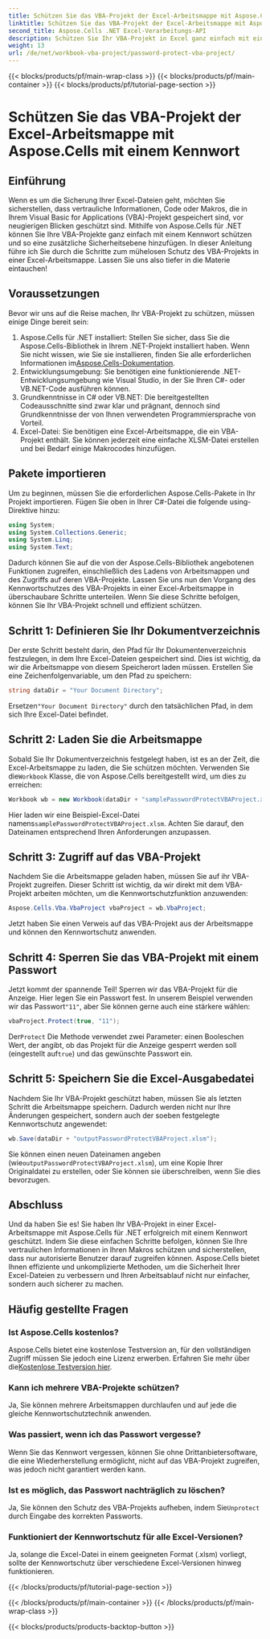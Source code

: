 ```yaml
---
title: Schützen Sie das VBA-Projekt der Excel-Arbeitsmappe mit Aspose.Cells mit einem Kennwort
linktitle: Schützen Sie das VBA-Projekt der Excel-Arbeitsmappe mit Aspose.Cells mit einem Kennwort
second_title: Aspose.Cells .NET Excel-Verarbeitungs-API
description: Schützen Sie Ihr VBA-Projekt in Excel ganz einfach mit einem Passwort mit Aspose.Cells für .NET. Folgen Sie dieser Schritt-für-Schritt-Anleitung für mehr Sicherheit.
weight: 13
url: /de/net/workbook-vba-project/password-protect-vba-project/
---
```


{{< blocks/products/pf/main-wrap-class >}}
{{< blocks/products/pf/main-container >}}
{{< blocks/products/pf/tutorial-page-section >}}

# Schützen Sie das VBA-Projekt der Excel-Arbeitsmappe mit Aspose.Cells mit einem Kennwort

## Einführung
Wenn es um die Sicherung Ihrer Excel-Dateien geht, möchten Sie sicherstellen, dass vertrauliche Informationen, Code oder Makros, die in Ihrem Visual Basic for Applications (VBA)-Projekt gespeichert sind, vor neugierigen Blicken geschützt sind. Mithilfe von Aspose.Cells für .NET können Sie Ihre VBA-Projekte ganz einfach mit einem Kennwort schützen und so eine zusätzliche Sicherheitsebene hinzufügen. In dieser Anleitung führe ich Sie durch die Schritte zum mühelosen Schutz des VBA-Projekts in einer Excel-Arbeitsmappe. Lassen Sie uns also tiefer in die Materie eintauchen!
## Voraussetzungen
Bevor wir uns auf die Reise machen, Ihr VBA-Projekt zu schützen, müssen einige Dinge bereit sein:
1.  Aspose.Cells für .NET installiert: Stellen Sie sicher, dass Sie die Aspose.Cells-Bibliothek in Ihrem .NET-Projekt installiert haben. Wenn Sie nicht wissen, wie Sie sie installieren, finden Sie alle erforderlichen Informationen im[Aspose.Cells-Dokumentation](https://reference.aspose.com/cells/net/).
2. Entwicklungsumgebung: Sie benötigen eine funktionierende .NET-Entwicklungsumgebung wie Visual Studio, in der Sie Ihren C#- oder VB.NET-Code ausführen können.
3. Grundkenntnisse in C# oder VB.NET: Die bereitgestellten Codeausschnitte sind zwar klar und prägnant, dennoch sind Grundkenntnisse der von Ihnen verwendeten Programmiersprache von Vorteil.
4. Excel-Datei: Sie benötigen eine Excel-Arbeitsmappe, die ein VBA-Projekt enthält. Sie können jederzeit eine einfache XLSM-Datei erstellen und bei Bedarf einige Makrocodes hinzufügen.
## Pakete importieren
Um zu beginnen, müssen Sie die erforderlichen Aspose.Cells-Pakete in Ihr Projekt importieren. Fügen Sie oben in Ihrer C#-Datei die folgende using-Direktive hinzu:
```csharp
using System;
using System.Collections.Generic;
using System.Linq;
using System.Text;
```
Dadurch können Sie auf die von der Aspose.Cells-Bibliothek angebotenen Funktionen zugreifen, einschließlich des Ladens von Arbeitsmappen und des Zugriffs auf deren VBA-Projekte.
Lassen Sie uns nun den Vorgang des Kennwortschutzes des VBA-Projekts in einer Excel-Arbeitsmappe in überschaubare Schritte unterteilen. Wenn Sie diese Schritte befolgen, können Sie Ihr VBA-Projekt schnell und effizient schützen.
## Schritt 1: Definieren Sie Ihr Dokumentverzeichnis
Der erste Schritt besteht darin, den Pfad für Ihr Dokumentenverzeichnis festzulegen, in dem Ihre Excel-Dateien gespeichert sind. Dies ist wichtig, da wir die Arbeitsmappe von diesem Speicherort laden müssen. Erstellen Sie eine Zeichenfolgenvariable, um den Pfad zu speichern:
```csharp
string dataDir = "Your Document Directory";
```
 Ersetzen`"Your Document Directory"` durch den tatsächlichen Pfad, in dem sich Ihre Excel-Datei befindet.
## Schritt 2: Laden Sie die Arbeitsmappe
 Sobald Sie Ihr Dokumentverzeichnis festgelegt haben, ist es an der Zeit, die Excel-Arbeitsmappe zu laden, die Sie schützen möchten. Verwenden Sie die`Workbook` Klasse, die von Aspose.Cells bereitgestellt wird, um dies zu erreichen:
```csharp
Workbook wb = new Workbook(dataDir + "samplePasswordProtectVBAProject.xlsm");
```
 Hier laden wir eine Beispiel-Excel-Datei namens`samplePasswordProtectVBAProject.xlsm`. Achten Sie darauf, den Dateinamen entsprechend Ihren Anforderungen anzupassen.
## Schritt 3: Zugriff auf das VBA-Projekt
Nachdem Sie die Arbeitsmappe geladen haben, müssen Sie auf ihr VBA-Projekt zugreifen. Dieser Schritt ist wichtig, da wir direkt mit dem VBA-Projekt arbeiten möchten, um die Kennwortschutzfunktion anzuwenden:
```csharp
Aspose.Cells.Vba.VbaProject vbaProject = wb.VbaProject;
```
Jetzt haben Sie einen Verweis auf das VBA-Projekt aus der Arbeitsmappe und können den Kennwortschutz anwenden.
## Schritt 4: Sperren Sie das VBA-Projekt mit einem Passwort
Jetzt kommt der spannende Teil! Sperren wir das VBA-Projekt für die Anzeige. Hier legen Sie ein Passwort fest. In unserem Beispiel verwenden wir das Passwort`"11"`, aber Sie können gerne auch eine stärkere wählen:
```csharp
vbaProject.Protect(true, "11");
```
 Der`Protect` Die Methode verwendet zwei Parameter: einen Booleschen Wert, der angibt, ob das Projekt für die Anzeige gesperrt werden soll (eingestellt auf`true`) und das gewünschte Passwort ein.
## Schritt 5: Speichern Sie die Excel-Ausgabedatei
Nachdem Sie Ihr VBA-Projekt geschützt haben, müssen Sie als letzten Schritt die Arbeitsmappe speichern. Dadurch werden nicht nur Ihre Änderungen gespeichert, sondern auch der soeben festgelegte Kennwortschutz angewendet:
```csharp
wb.Save(dataDir + "outputPasswordProtectVBAProject.xlsm");
```
 Sie können einen neuen Dateinamen angeben (wie`outputPasswordProtectVBAProject.xlsm`), um eine Kopie Ihrer Originaldatei zu erstellen, oder Sie können sie überschreiben, wenn Sie dies bevorzugen.
## Abschluss
Und da haben Sie es! Sie haben Ihr VBA-Projekt in einer Excel-Arbeitsmappe mit Aspose.Cells für .NET erfolgreich mit einem Kennwort geschützt. Indem Sie diese einfachen Schritte befolgen, können Sie Ihre vertraulichen Informationen in Ihren Makros schützen und sicherstellen, dass nur autorisierte Benutzer darauf zugreifen können. Aspose.Cells bietet Ihnen effiziente und unkomplizierte Methoden, um die Sicherheit Ihrer Excel-Dateien zu verbessern und Ihren Arbeitsablauf nicht nur einfacher, sondern auch sicherer zu machen.
## Häufig gestellte Fragen
### Ist Aspose.Cells kostenlos?
 Aspose.Cells bietet eine kostenlose Testversion an, für den vollständigen Zugriff müssen Sie jedoch eine Lizenz erwerben. Erfahren Sie mehr über die[Kostenlose Testversion hier](https://releases.aspose.com/).
### Kann ich mehrere VBA-Projekte schützen?
Ja, Sie können mehrere Arbeitsmappen durchlaufen und auf jede die gleiche Kennwortschutztechnik anwenden.
### Was passiert, wenn ich das Passwort vergesse?
Wenn Sie das Kennwort vergessen, können Sie ohne Drittanbietersoftware, die eine Wiederherstellung ermöglicht, nicht auf das VBA-Projekt zugreifen, was jedoch nicht garantiert werden kann.
### Ist es möglich, das Passwort nachträglich zu löschen?
Ja, Sie können den Schutz des VBA-Projekts aufheben, indem Sie`Unprotect` durch Eingabe des korrekten Passworts.
### Funktioniert der Kennwortschutz für alle Excel-Versionen?
Ja, solange die Excel-Datei in einem geeigneten Format (.xlsm) vorliegt, sollte der Kennwortschutz über verschiedene Excel-Versionen hinweg funktionieren.

{{< /blocks/products/pf/tutorial-page-section >}}

{{< /blocks/products/pf/main-container >}}
{{< /blocks/products/pf/main-wrap-class >}}

{{< blocks/products/products-backtop-button >}}
